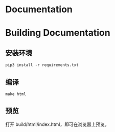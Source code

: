 # Documentation

# Building Documentation

## 安装环境

```shell
pip3 install -r requirements.txt
```

## 编译

```shell
make html
```

## 预览

打开 build/html/index.html，即可在浏览器上预览。
